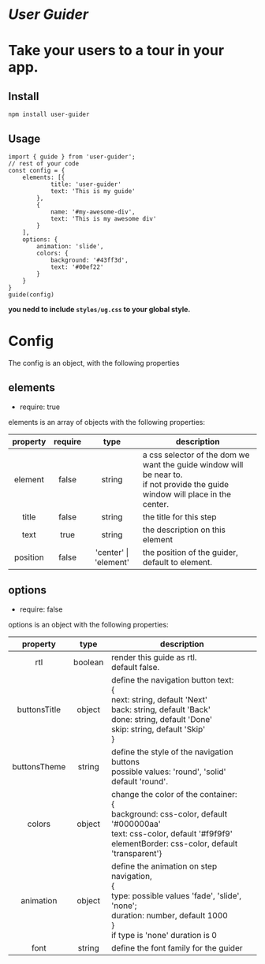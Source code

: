 # **_User Guider_**
# Take your users to a tour in your app. 
## Install 
`npm install user-guider`

## Usage
```
import { guide } from 'user-guider';
// rest of your code
const config = {
    elements: [{
            title: 'user-guider'
            text: 'This is my guide'
        },
        {
            name: '#my-awesome-div',
            text: 'This is my awesome div'
        }
    ],
    options: {
        animation: 'slide',
        colors: {
            background: '#43ff3d',
            text: '#00ef22'
        }
    }
}
guide(config)
```
**you nedd to include `styles/ug.css` to your global style.**

# Config
The config is an object, with the following properties
## elements
* require: true

elements is an array of objects with the following properties:

| property | require |  type  | description                                                                                                                     |
|:--------:|:-------:|:------:|---------------------------------------------------------------------------------------------------------------------------------|
|   element   |  false  | string | a css selector of the dom we want the guide window will be near to.<br> if not provide the guide window will place in the center. |
|   title  |  false  | string | the title for this step                                                                                                         |
|   text   |   true  | string | the description on this element                                                                                                 |                                                                                                                               |
| position | false | 'center' &verbar; 'element' | the position of the guider, default to element. |
 
## options
* require: false

options is an object with the following properties:

|   property   	|   type  	| description                                                                                                                                                       	|
|:------------:	|:-------:	|-------------------------------------------------------------------------------------------------------------------------------------------------------------------	|
|      rtl     	| boolean 	| render this guide as rtl.<br>default false.                                                                                                                       	|
| buttonsTitle 	|  object 	| define the navigation button text:<br>{<br>next: string, default 'Next'<br>back: string, default 'Back'<br>done: string, default 'Done'<br>skip: string, default 'Skip'<br>} 	|
| buttonsTheme  | string    | define the style of the navigation buttons <br> possible values: 'round', 'solid' <br> default 'round'.                                                                       |
|    colors    	| object  	| change the color of the container:<br>{<br>background: css-color, default '#000000aa'<br>text: css-color, default '#f9f9f9'<br>elementBorder: css-color, default 'transparent'}                                                   	|
|  animation  	| object  	| define the animation on step navigation, <br>{<br>type: possible values 'fade', 'slide', 'none';<br>duration: number, default 1000<br>}<br>if type is 'none' duration is 0                                                   	|
| font | string | define the font family for the guider |
